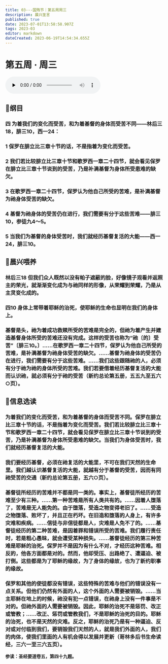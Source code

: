 ```yaml
---
title: 03---国殇节｜第五周周三
description: 晨兴圣言
published: true
date: 2023-07-01T13:58:58.907Z
tags: 2023-03
editor: markdown
dateCreated: 2023-06-19T14:54:34.655Z
---
```


# 第五周 · 周三
<audio id="audio" controls="" preload="none">
      <source id="mp3" src="/2023-03/week5/week5day3.mp3">
</audio>

## 📖纲目

### 四	为着我们的变化而受苦，和为着基督的身体而受苦不同——林后三18，腓三10，西一24：

### 1	保罗在腓立比三章十节的话，不是指着为变化而受苦。

### 2	我们若比较腓立比三章十节和歌罗西一章二十四节，就会看见保罗在腓立比三章十节说到的受苦，乃是补满基督为身体所受患难的缺欠。

### 3	在歌罗西一章二十四节，保罗认为他自己所受的苦难，是补满基督为祂身体受苦的缺欠。

### 4	基督为祂身体的受苦仍在进行，我们需要有分于这些苦难——腓三10，参徒九4～5。

### 5	当我们为基督的身体受苦时，我们就经历基督复活的大能——西一24，腓三10。

## 📖晨兴喂养

### **林后三18**    **但我们众人既然以没有帕子遮蔽的脸，好像镜子观看并返照主的荣光，就渐渐变化成为与祂同样的形像，从荣耀到荣耀，乃是从主灵变化成的。**

### **四10**    **身体上常带着耶稣的治死，使耶稣的生命也显明在我们的身体上。**

### 基督是头，祂为着成功救赎所受的苦难是完全的，但祂为着产生并建造基督身体所受的苦难还没有完成。这样的受苦也称为“祂〔的〕受苦”〔腓三10。〕……在歌罗西一章二十四节，保罗认为他自己所受的苦难，是补满基督为祂身体受苦的缺欠。……基督为祂身体的受苦仍在进行，我们需要有分于这些苦难。……我们这些跟随祂的人，必须有分于祂为祂的身体所受的苦难。我们若要借着经历基督复活的大能而认识祂，就必须有分于祂的受苦（新约总论第五册，五五九至五六○页）。

## 📖信息选读

### 为着我们的变化而受苦，和为着基督的身体而受苦不同。保罗在腓立比三章十节的话，不是指着为变化而受苦。我们若比较腓立比三章十节和歌罗西一章二十四节，就会看见保罗在腓立比三章十节说到的受苦，乃是补满基督为身体所受患难的缺欠。当我们为身体受苦时，我们就经历基督复活的大能。

### 我们要经历基督，必须在祂复活的大能里，不可在我们天然的生命里。我们越认识基督复活的大能，就越有分于基督的受苦，因而有同祂受苦的交通（新约总论第五册，五六○页）。

### 基督徒所经历的苦难并不都是同一类的。事实上，基督徒所经历的苦难至少有三种。……第一种苦难是所有人类共有的。……因着人堕落了，苦难是无人能免的。由于堕落，受造之物变得老旧了。……受造之物堕落、败坏了，并且正在朽坏。在旧造和堕落的人身上，有许多灾难和疾病。……信徒与非信徒都是人，灾难是人免不了的。……基督徒经历的第二种苦难，是因着罪和错误所受的苦难。我们履行责任时，若是粗心愚昧，就会遭受某种损失。……基督徒经历的第三种苦难是耶稣的治死。保罗并不是因为有什么不对，才经历这种苦难。相反的，他各方面都是对的。然而，他却受压、出路绝了、遭逼迫、被打倒。这些都是为了耶稣的缘故，为了身体的缘故，也为了新约职事的缘故。

### 保罗和其他的使徒都没有错误，这些特殊的苦难与他们的错误没有一点关系。但他们仍然有外面的人，这个外面的人需要被销毁。……当主耶稣在地上的时候，祂没有犯一点错误，在祂身上没有一件事是不对的。但祂外面的人需要被销毁。因此，耶稣的治死不是惩罚、改正或管教；……改正、惩罚或管教我们，不是耶稣的治死的目的。耶稣的治死，也不是天然的灾难。反之，耶稣的治死乃是有一种逼迫、反对或对付临到我们，要销毁我们天然的人，就是我们外面的人，我们的肉体，使我们里面的人有机会得以发展并更新（哥林多后书生命读经，三六一至三六五页）。

**参读：圣经要道卷五，第四十九题。**